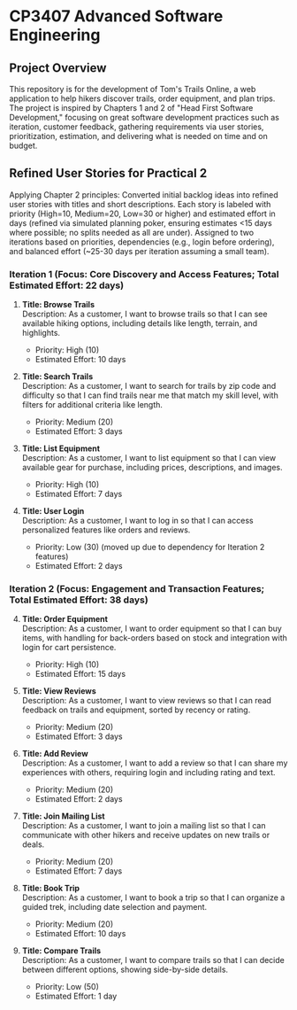 # CP3407 Advanced Software Engineering

## Project Overview
This repository is for the development of Tom's Trails Online, a web application to help hikers discover trails, order equipment, and plan trips. The project is inspired by Chapters 1 and 2 of "Head First Software Development," focusing on great software development practices such as iteration, customer feedback, gathering requirements via user stories, prioritization, estimation, and delivering what is needed on time and on budget.

## Refined User Stories for Practical 2
Applying Chapter 2 principles: Converted initial backlog ideas into refined user stories with titles and short descriptions. Each story is labeled with priority (High=10, Medium=20, Low=30 or higher) and estimated effort in days (refined via simulated planning poker, ensuring estimates <15 days where possible; no splits needed as all are under). Assigned to two iterations based on priorities, dependencies (e.g., login before ordering), and balanced effort (~25-30 days per iteration assuming a small team).

### Iteration 1 (Focus: Core Discovery and Access Features; Total Estimated Effort: 22 days)
1. **Title: Browse Trails**  
   Description: As a customer, I want to browse trails so that I can see available hiking options, including details like length, terrain, and highlights.  
   - Priority: High (10)  
   - Estimated Effort: 10 days  

2. **Title: Search Trails**  
   Description: As a customer, I want to search for trails by zip code and difficulty so that I can find trails near me that match my skill level, with filters for additional criteria like length.  
   - Priority: Medium (20)  
   - Estimated Effort: 3 days  

3. **Title: List Equipment**  
   Description: As a customer, I want to list equipment so that I can view available gear for purchase, including prices, descriptions, and images.  
   - Priority: High (10)  
   - Estimated Effort: 7 days  

5. **Title: User Login**  
   Description: As a customer, I want to log in so that I can access personalized features like orders and reviews.  
   - Priority: Low (30) (moved up due to dependency for Iteration 2 features)  
   - Estimated Effort: 2 days  

### Iteration 2 (Focus: Engagement and Transaction Features; Total Estimated Effort: 38 days)
4. **Title: Order Equipment**  
   Description: As a customer, I want to order equipment so that I can buy items, with handling for back-orders based on stock and integration with login for cart persistence.  
   - Priority: High (10)  
   - Estimated Effort: 15 days  

6. **Title: View Reviews**  
   Description: As a customer, I want to view reviews so that I can read feedback on trails and equipment, sorted by recency or rating.  
   - Priority: Medium (20)  
   - Estimated Effort: 3 days  

7. **Title: Add Review**  
   Description: As a customer, I want to add a review so that I can share my experiences with others, requiring login and including rating and text.  
   - Priority: Medium (20)  
   - Estimated Effort: 2 days  

9. **Title: Join Mailing List**  
   Description: As a customer, I want to join a mailing list so that I can communicate with other hikers and receive updates on new trails or deals.  
   - Priority: Medium (20)  
   - Estimated Effort: 7 days  

10. **Title: Book Trip**  
    Description: As a customer, I want to book a trip so that I can organize a guided trek, including date selection and payment.  
    - Priority: Medium (20)  
    - Estimated Effort: 10 days  

8. **Title: Compare Trails**  
   Description: As a customer, I want to compare trails so that I can decide between different options, showing side-by-side details.  
   - Priority: Low (50)  
   - Estimated Effort: 1 day  


